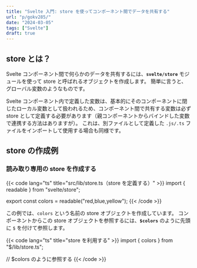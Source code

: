 ```yaml
---
title: "Svelte 入門: store を使ってコンポーネント間でデータを共有する"
url: "p/gokv285/"
date: "2024-03-05"
tags: ["Svelte"]
draft: true
---
```


store とは？
----

Svelte コンポーネント間で何らかのデータを共有するには、__`svelte/store`__ モジュールを使って store と呼ばれるオブジェクトを作成します。
簡単に言うと、グローバル変数のようなものです。

Svelte コンポーネント内で定義した変数は、基本的にそのコンポーネントに閉じたローカル変数として扱われるため、コンポーネント間で共有する変数は必ず store として定義する必要があります（親コンポーネントからバインドした変数で連携する方法はありますが）。
これは、別ファイルとして定義した `.js/.ts` ファイルをインポートして使用する場合も同様です。


store の作成例
----

### 読み取り専用の store を作成する

{{< code lang="ts" title="src/lib/store.ts（store を定義する）" >}}
import { readable } from "svelte/store";

export const colors = readable("red,blue,yellow");
{{< /code >}}

この例では、`colors` という名前の store オブジェクトを作成しています。
コンポーネントからこの store オブジェクトを参照するには、__`$colors`__ のように先頭に `$` を付けて参照します。

{{< code lang="ts" title="store を利用する" >}}
import { colors } from "$/lib/store.ts";

// $colors のように参照する
{{< /code >}}


